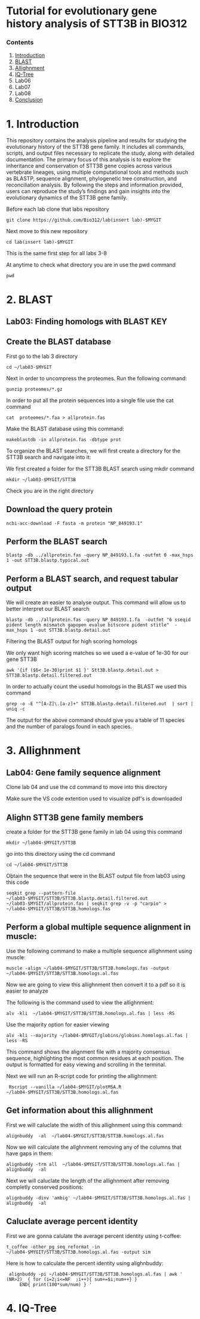 # Tutorial for evolutionary gene history analysis of STT3B in BIO312 
  ### Contents  
  1. [Introduction](#1-introduction)
  2. [BLAST](#2-BLAST)
  4. [Allighnment](#4-Allighnment) 
  5. [IQ-Tree](#5-IQ-Tree) 
  6. Lab06
  7. Lab07
  8. Lab08
  9. [Conclusion](#9conclusion) 
# 1. Introduction
This repository contains the analysis pipeline and results for studying the evolutionary history of the STT3B gene family. It includes all commands, scripts, and output files necessary to replicate the study, along with detailed documentation. The primary focus of this analysis is to explore the inheritance and conservation of STT3B gene copies across various vertebrate lineages, using multiple computational tools and methods such as BLASTP, sequence alignment, phylogenetic tree construction, and reconciliation analysis. By following the steps and information provided, users can reproduce the study’s findings and gain insights into the evolutionary dynamics of the STT3B gene family.

Before each lab clone that labs repository 

```
git clone https://github.com/Bio312/lab(insert lab)-$MYGIT
```

Next move to this new repository 

```
cd lab(insert lab)-$MYGIT
```
This is the same first step for all labs 3-8

At anytime to check what directory you are in use the pwd command 

```
pwd
```
# 2. BLAST

## Lab03:  Finding homologs with BLAST KEY

## Create the BLAST database 

First go to the lab 3 directory 

```
cd ~/lab03-$MYGIT
```
Next in order to uncompress the proteomes. Run the following command:

```
gunzip proteomes/*.gz
```
In order to put all the protein sequences into a single file use the cat command

```
cat  proteomes/*.faa > allprotein.fas
```
Make the BLAST database using this command: 

```
makeblastdb -in allprotein.fas -dbtype prot
```
To organize the BLAST searches, we will first create a directory for the STT3B search and navigate into it:

We first created a folder for the STT3B BLAST search using mkdir command 

```
mkdir ~/lab03-$MYGIT/STT3B
```
Check you are in the right directory

## Download the query protein

```
ncbi-acc-download -F fasta -m protein "NP_849193.1"
```
## Perform the BLAST search 

```
blastp -db ../allprotein.fas -query NP_849193.1.fa -outfmt 0 -max_hsps 1 -out STT3B.blastp.typical.out
```
## Perform a BLAST search, and request tabular output

We will create an easier to analyse output. 
This command will allow us to better interpret our BLAST search 

```
blastp -db ../allprotein.fas -query NP_849193.1.fa  -outfmt "6 sseqid pident length mismatch gapopen evalue bitscore pident stitle"  -max_hsps 1 -out STT3B.blastp.detail.out
```
Filtering the BLAST output for high scoring homologs 

We only want high scoring matches so we used a e-value of 1e-30 for our gene STT3B

```
awk '{if ($6< 1e-30)print $1 }' Stt3B.blastp.detail.out > STT3B.blastp.detail.filtered.out
```
In order to actually count the usedul homologs in the BLAST we used this command 

```
grep -o -E "^[A-Z]\.[a-z]+" STT3B.blastp.detail.filtered.out  | sort | uniq -c
```
The output for the above command should give you a table of 11 species and the number of paralogs found in each species. 

# 3. Allighnment 
## Lab04: Gene family sequence alignment

Clone lab 04 and use the cd command to move into this directory 

Make sure the VS code extention used to visualize pdf's is downloaded 

## Alighn STT3B gene family members 

create a folder for the STT3B gene family in lab 04 using this command 

```
mkdir ~/lab04-$MYGIT/STT3B
```
go into this directory using the cd command 

```
cd ~/lab04-$MYGIT/STT3B
```
Obtain the sequence that were in the BLAST output file from lab03 using this code

```
seqkit grep --pattern-file ~/lab03-$MYGIT/STT3B/STT3B.blastp.detail.filtered.out ~/lab03-$MYGIT/allprotein.fas | seqkit grep -v -p "carpio" > ~/lab04-$MYGIT/STT3B/STT3B.homologs.fas
```
## Perform a global multiple sequence alignment in muscle:

Use the following command to make a multiple sequence allighnment using muscle:

```
muscle -align ~/lab04-$MYGIT/STT3B/STT3B.homologs.fas -output ~/lab04-$MYGIT/STT3B/STT3B.homologs.al.fas
```
Now we are going to view this allighnment then convert it to a pdf so it is easier to analyze

The following is the command used to view the allighnment: 

```
alv -kli  ~/lab04-$MYGIT/STT3B/STT3B.homologs.al.fas | less -RS
```
Use the majority option for easier viewing 

```
alv -kli --majority ~/lab04-$MYGIT/globins/globins.homologs.al.fas | less -RS
```

This command shows the alignment file with a majority consensus sequence, highlighting the most common residues at each position. The output is formatted for easy viewing and scrolling in the terminal.

Next we will run an R-script code for printing the allighnment:

```
 Rscript --vanilla ~/lab04-$MYGIT/plotMSA.R  ~/lab04-$MYGIT/STT3B/STT3B.homologs.al.fas
```

## Get information about this allighnment 

First we will caluclate the width of this allighnment using this command: 

```
alignbuddy  -al  ~/lab04-$MYGIT/STT3B/STT3B.homologs.al.fas
```
Now we will calculate the allghnment removing any of the columns that have gaps in them:

```
alignbuddy -trm all  ~/lab04-$MYGIT/STT3B/STT3B.homologs.al.fas | alignbuddy  -al
```
Next we will caluclate the length of the allighnment after removing completly conserved positions:

```
alignbuddy -dinv 'ambig' ~/lab04-$MYGIT/STT3B/STT3B.homologs.al.fas | alignbuddy  -al
```
## Caluclate average percent identity 
First we are gonna calulate the average percent identity using t-coffee: 

```
t_coffee -other_pg seq_reformat -in ~/lab04-$MYGIT/STT3B/STT3B.homologs.al.fas -output sim
```
Here is how to calculate the percent identity using alighnbuddy: 

```
 alignbuddy -pi ~/lab04-$MYGIT/STT3B/STT3B.homologs.al.fas | awk ' (NR>2)  { for (i=2;i<=NF  ;i++){ sum+=$i;num++} }
     END{ print(100*sum/num) } '
```
# 4. IQ-Tree




















